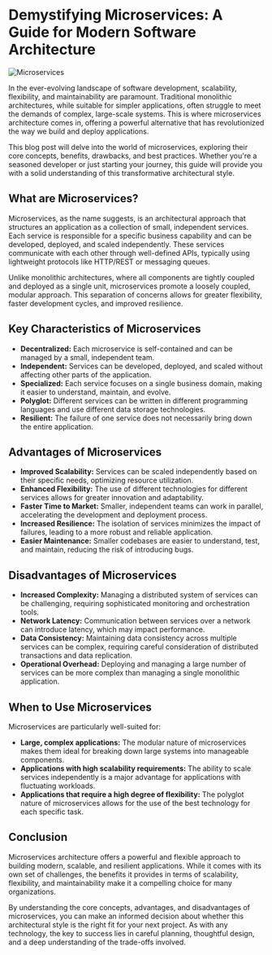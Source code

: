 # Demystifying Microservices: A Guide for Modern Software Architecture

![Microservices](https://images.unsplash.com/photo-1562813733-b31f71025d54?q=80&w=2069&auto=format&fit=crop&ixlib=rb-4.0.3&ixid=M3wxMjA3fDB8MHxwaG90by1wYWdlfHx8fGVufDB8fHx8fA%3D%3D)

In the ever-evolving landscape of software development, scalability, flexibility, and maintainability are paramount. Traditional monolithic architectures, while suitable for simpler applications, often struggle to meet the demands of complex, large-scale systems. This is where microservices architecture comes in, offering a powerful alternative that has revolutionized the way we build and deploy applications.

This blog post will delve into the world of microservices, exploring their core concepts, benefits, drawbacks, and best practices. Whether you're a seasoned developer or just starting your journey, this guide will provide you with a solid understanding of this transformative architectural style.

## What are Microservices?

Microservices, as the name suggests, is an architectural approach that structures an application as a collection of small, independent services. Each service is responsible for a specific business capability and can be developed, deployed, and scaled independently. These services communicate with each other through well-defined APIs, typically using lightweight protocols like HTTP/REST or messaging queues.

Unlike monolithic architectures, where all components are tightly coupled and deployed as a single unit, microservices promote a loosely coupled, modular approach. This separation of concerns allows for greater flexibility, faster development cycles, and improved resilience.

## Key Characteristics of Microservices

- **Decentralized:** Each microservice is self-contained and can be managed by a small, independent team.
- **Independent:** Services can be developed, deployed, and scaled without affecting other parts of the application.
- **Specialized:** Each service focuses on a single business domain, making it easier to understand, maintain, and evolve.
- **Polyglot:** Different services can be written in different programming languages and use different data storage technologies.
- **Resilient:** The failure of one service does not necessarily bring down the entire application.

## Advantages of Microservices

- **Improved Scalability:** Services can be scaled independently based on their specific needs, optimizing resource utilization.
- **Enhanced Flexibility:** The use of different technologies for different services allows for greater innovation and adaptability.
- **Faster Time to Market:** Smaller, independent teams can work in parallel, accelerating the development and deployment process.
- **Increased Resilience:** The isolation of services minimizes the impact of failures, leading to a more robust and reliable application.
- **Easier Maintenance:** Smaller codebases are easier to understand, test, and maintain, reducing the risk of introducing bugs.

## Disadvantages of Microservices

- **Increased Complexity:** Managing a distributed system of services can be challenging, requiring sophisticated monitoring and orchestration tools.
- **Network Latency:** Communication between services over a network can introduce latency, which may impact performance.
- **Data Consistency:** Maintaining data consistency across multiple services can be complex, requiring careful consideration of distributed transactions and data replication.
- **Operational Overhead:** Deploying and managing a large number of services can be more complex than managing a single monolithic application.

## When to Use Microservices

Microservices are particularly well-suited for:

- **Large, complex applications:** The modular nature of microservices makes them ideal for breaking down large systems into manageable components.
- **Applications with high scalability requirements:** The ability to scale services independently is a major advantage for applications with fluctuating workloads.
- **Applications that require a high degree of flexibility:** The polyglot nature of microservices allows for the use of the best technology for each specific task.

## Conclusion

Microservices architecture offers a powerful and flexible approach to building modern, scalable, and resilient applications. While it comes with its own set of challenges, the benefits it provides in terms of scalability, flexibility, and maintainability make it a compelling choice for many organizations.

By understanding the core concepts, advantages, and disadvantages of microservices, you can make an informed decision about whether this architectural style is the right fit for your next project. As with any technology, the key to success lies in careful planning, thoughtful design, and a deep understanding of the trade-offs involved.